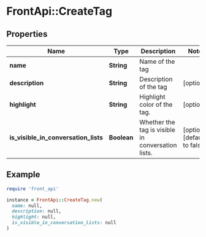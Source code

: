 # FrontApi::CreateTag

## Properties

| Name | Type | Description | Notes |
| ---- | ---- | ----------- | ----- |
| **name** | **String** | Name of the tag |  |
| **description** | **String** | Description of the tag | [optional] |
| **highlight** | **String** | Highlight color of the tag. | [optional] |
| **is_visible_in_conversation_lists** | **Boolean** | Whether the tag is visible in conversation lists. | [optional][default to false] |

## Example

```ruby
require 'front_api'

instance = FrontApi::CreateTag.new(
  name: null,
  description: null,
  highlight: null,
  is_visible_in_conversation_lists: null
)
```

